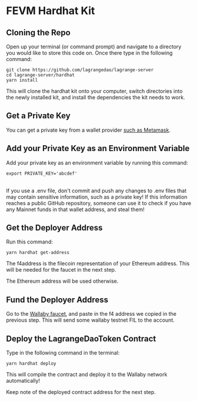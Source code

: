 # FEVM Hardhat Kit

## Cloning the Repo

Open up your terminal (or command prompt) and navigate to a directory you would like to store this code on. Once there type in the following command:

```
git clone https://github.com/lagrangedao/lagrange-server
cd lagrange-server/hardhat
yarn install
```

This will clone the hardhat kit onto your computer, switch directories into the newly installed kit, and install the dependencies the kit needs to work.

## Get a Private Key

You can get a private key from a wallet provider [such as Metamask](https://metamask.zendesk.com/hc/en-us/articles/360015289632-How-to-export-an-account-s-private-key).

## Add your Private Key as an Environment Variable

Add your private key as an environment variable by running this command:

```
export PRIVATE_KEY='abcdef'
```

\
If you use a .env file, don't commit and push any changes to .env files that may contain sensitive information, such as a private key! If this information reaches a public GitHub repository, someone can use it to check if you have any Mainnet funds in that wallet address, and steal them!

## Get the Deployer Address

Run this command:

```
yarn hardhat get-address
```

The f4address is the filecoin representation of your Ethereum address. This will be needed for the faucet in the next step.

The Ethereum address will be used otherwise.

## Fund the Deployer Address

Go to the [Wallaby faucet](https://wallaby.network/#faucet), and paste in the f4 address we copied in the previous step. This will send some wallaby testnet FIL to the account.


## Deploy the LagrangeDaoToken Contract

Type in the following command in the terminal:

```
yarn hardhat deploy
```

This will compile the contract and deploy it to the Wallaby network automatically!

Keep note of the deployed contract address for the next step.

